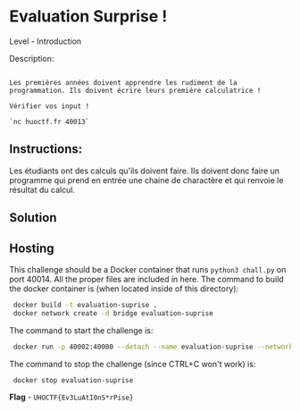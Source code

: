 # Evaluation Surprise !

Level - Introduction

Description:
```

Les premières années doivent apprendre les rudiment de la programmation. Ils doivent écrire leurs première calculatrice !

Vérifier vos input !

`nc huoctf.fr 40013`
```

## Instructions:

Les étudiants ont des calculs qu'ils doivent faire. Ils doivent donc faire un programme qui prend en entrée une chaine de charactère et qui renvoie le résultat du calcul.


## Solution


## Hosting
This challenge should be a Docker container that runs `python3 chall.py` on port 40014. All the proper files are included in here. The command to build the docker container is (when located inside of this directory):

```bash
 docker build -t evaluation-suprise .
 docker network create -d bridge evaluation-suprise
```

The command to start the challenge is:

```bash
 docker run -p 40002:40000 --detach --name evaluation-suprise --network evaluation-supris evaluation-suprise:latest
```

The command to stop the challenge (since CTRL+C won't work) is:

```bash
 docker stop evaluation-suprise
```


**Flag** - `UHOCTF{Ev3LuAtI0nS*rPise}`
